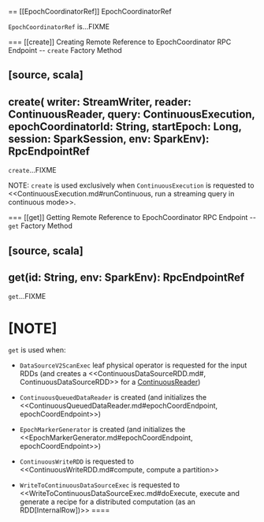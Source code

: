 == [[EpochCoordinatorRef]] EpochCoordinatorRef

`EpochCoordinatorRef` is...FIXME

=== [[create]] Creating Remote Reference to EpochCoordinator RPC Endpoint -- `create` Factory Method

[source, scala]
----
create(
  writer: StreamWriter,
  reader: ContinuousReader,
  query: ContinuousExecution,
  epochCoordinatorId: String,
  startEpoch: Long,
  session: SparkSession,
  env: SparkEnv): RpcEndpointRef
----

`create`...FIXME

NOTE: `create` is used exclusively when `ContinuousExecution` is requested to <<ContinuousExecution.md#runContinuous, run a streaming query in continuous mode>>.

=== [[get]] Getting Remote Reference to EpochCoordinator RPC Endpoint -- `get` Factory Method

[source, scala]
----
get(id: String, env: SparkEnv): RpcEndpointRef
----

`get`...FIXME

[NOTE]
====
`get` is used when:

* `DataSourceV2ScanExec` leaf physical operator is requested for the input RDDs (and creates a <<ContinuousDataSourceRDD.md#, ContinuousDataSourceRDD>> for a [ContinuousReader](continuous-execution/ContinuousReader.md))

* `ContinuousQueuedDataReader` is created (and initializes the <<ContinuousQueuedDataReader.md#epochCoordEndpoint, epochCoordEndpoint>>)

* `EpochMarkerGenerator` is created (and initializes the <<EpochMarkerGenerator.md#epochCoordEndpoint, epochCoordEndpoint>>)

* `ContinuousWriteRDD` is requested to <<ContinuousWriteRDD.md#compute, compute a partition>>

* `WriteToContinuousDataSourceExec` is requested to <<WriteToContinuousDataSourceExec.md#doExecute, execute and generate a recipe for a distributed computation (as an RDD[InternalRow])>>
====
